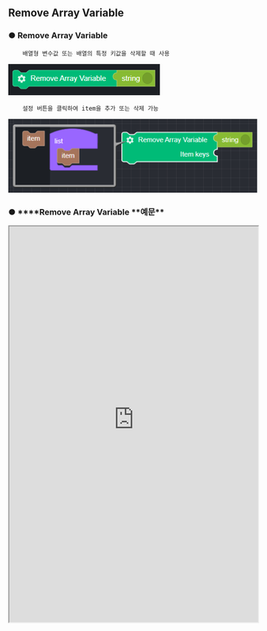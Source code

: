 ## Remove Array Variable

### ● **Remove Array Variable**

        배열형 변수값 또는 배열의 특정 키값을 삭제할 때 사용

![](../../img/assets/image%20%28216%29.png)

        설정 버튼을 클릭하여 item을 추가 또는 삭제 가능

![](../../img/assets/image%20%28106%29.png)

### ● \***\*Remove Array Variable **예문\*\*

<iframe
    src="https://d1sxhpvag16wqc.cloudfront.net/v3.1.0/arrayList/remove_arraylist"
    width="100%"
    height="800px"
    allow=""
    sandbox="allow-scripts allow-same-origin" />
<div class="display-pdf">
    <p><img src="../img/assets/image%20%2848%29.png" alt="" /></p>
    <p><img src="../img/assets/image%20%28168%29.png" alt="" /></p>
</div>

### ● \***\*Remove Array Variable **결과\*\*

```text
{
  "result": [
    "value02",
    "value03"
  ]
}
```
